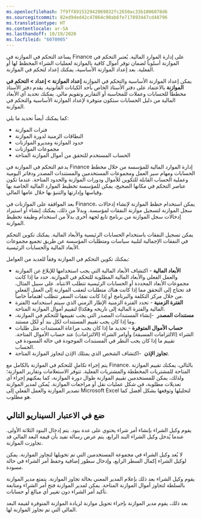 ```yaml
---
ms.openlocfilehash: 7f9ff891532942069032fc2650ac33b1006078d6
ms.sourcegitcommit: 82ed9ded42c47064c90ab6fe717893447cd48796
ms.translationtype: HT
ms.contentlocale: ar-SA
ms.lasthandoff: 10/19/2020
ms.locfileid: "6070905"
---
```

يساعد التحكم في الموازنة في Finance على إدارة الموارد المالية. يُعتبر التحكم في الموازنة أسلوباً لضمان توفر أموال كافية بالموازنة لعمليات الشراء المخطط لها أو الفعلية. بعد إعداد الموازنة الأساسية، يمكنك إعداد لتحكم في الموازنة.

يمكن إعداد الموازنة الأساسية والتحكم في الموازنة **إعداد الموازنة > إعداد > التحكم في الموازنة** بالاعتماد على دفتر الأستاذ الخاص بأحد الكيانات القانونية. يقدم دفتر الأستاذ مخططاً للحسابات وعملات للمحاسبة أو التقارير‬ وتقويم مالي. يمكنك تحديد أي الأبعاد المالية من دليل الحسابات ستكون متوفرة لإعداد الموازنة الأساسية والتحكم في الموازنة.

كما يمكنك أيضاً تحديد ما يلي:

-   فترات الموازنة
-   النطاقات الزمنية لدورة الموازنة
-   حدود الموازنة ومديرو الموازنات
-   مجموعات الموازنات
-   الحساب المستخدم للتحقق من أموال الموازنة المتاحة

يدعم التحكم في الموازنة في Finance إدارة الموارد المالية للمؤسسة من خلال مخطط الحسابات ومهام سير العمل ومجموعات المستخدمين والمستندات المصدر ودفاتر اليومية وعملية الحساب القابلة للتكوين للأموال ودورات الموازنة والحدود المتاحة. عندما تكون عناصر التحكم في مكانها الصحيح، يمكن للمؤسسة تخطيط الموارد المالية الخاصة بها وقياسها وإدارتها والتنبؤ بها خلال عامها المالي.

بعد الموافقة على الموازنات في Finance، يمكن استخدام خطط الموازنة لإنشاء إدخالات سجل الموازنة لتسجيل موازنة النفقات لمؤسسة. وبدلاً من ذلك، يمكنك إنشاء أو استيراد إدخالات سجل الموازنة من برنامج تابع لجهة أخرى بدلاً من استخدام وظيفة تخطيط الموازنة.

يمكن تسجيل النفقات باستخدام الحسابات الرئيسية والأبعاد المالية. يمكنك تكوين التحكم في النفقات الإجمالية لتلبية سياسات ومتطلبات المؤسسة عن طريق تجميع مجموعات الأبعاد المالية والحسابات الرئيسية.

يمكنك تكوين التحكم في الموازنة وفقاً للعديد من العوامل:

-   **الأبعاد المالية** - اكتشاف الأبعاد المالية التي يجب استخدامها للإبلاغ عن الموازنة والعمل الفعلي والأبعاد المالية المطلوبة للتحكم في الموازنة. حدد ما إذا كانت مجموعات الأبعاد المحددة أو الحسابات الرئيسية تتطلب الانتباه. على سبيل المثال، قد تحتاج إلى التحقق مما إذا كانت هناك متطلبات لتعقب الموازنة إلى العمل الفعلي من خلال مركز التكلفة والبرنامج أو إذا كانت نفقات السفر تتطلب اهتماماً خاصاً.
-   **الفترة الزمنية** - تحدد الفترة الزمنية الإطار الزمني الذي سيتم استخدامه (الفترة المالية والفترة المالية إلى تاريخه وهكذا) لتقييم أموال الموازنة المتاحة.
-   **مستندات المصدر**  -إنشاء المستندات المصدر التي يجب تقييمها للتحكم في الموازنة، وما إذا كان يجب تقييم المستندات لكل بند أو لكل مستند.
-   **حساب الأموال المتوفرة** - تحديد ما إذا كان يجب مراعاة المستندات مثل طلبات الشراء (الالتزامات المسبقة) وأوامر الشراء (الالتزامات) عند حساب الأموال المتاحة. تقييم ما إذا كان يجب النظر في المستندات الموجودة في حالة المسودة في الحساب.
-   **تجاوز الإذن**  -اكتشاف الشخص الذي يمتلك الإذن لتجاوز الموازنة المتاحة.

يتم إجراء تكاملٍ للتحكم في الموازنة بالكامل مع Finance.
بالتالي، يمكنك تقييم الموازنة المتاحة للمشتريات المخططة والمشتريات الفعلية. تتوفر الاستعلامات وتقارير الموازنة؛ ولذلك، يمكن للمستخدمين تقييم الموازنة طوال دورة الموازنة، كما يمكنهم إجراء أي تعديلات مطلوبة، في شكل عمليات نقل أو مراجعات الموازنة. يُمكن لمدير الموازنة تصدير الموازنة والعمل الفعلي إلى Microsoft Excel لتحليلها وتوقعها بشكل أفضل كما هو مطلوب.

## <a name="consider-the-following-scenario"></a>ضع في الاعتبار السيناريو التالي

يقوم وكيل الشراء بإنشاء أمر شراء يحتوي على عدة بنود. يتم إدخال البنود الثلاثة الأولى. عندما يُدخل وكيل الشراء البند الرابع، يتم عرض رسالة تفيد بأن قيمة البعد المالي قد تجاوزت الموازنة.

لا يُعد وكيل الشراء في مجموعة المستخدمين التي تم تخويلها لتجاوز الموازنة. يمكن لوكيل الشراء إكمال السطر الرابع، وإدخال سطور إضافية وحفظ أمر الشراء في حالة مسودة.

يقوم وكيل الشراء بعد ذلك بإعلام المدير المعني بحالة تجاوز الموازنة. يتمتع مدير الموازنة بالسلطة لتجاوز أموال الموازنة المتاحة. يمكن لمدير الموازنة فتح أمر الشراء ومتابعة تأكيد أمر الشراء دون تغيير أي مبالغ أو حسابات.

بعد ذلك، يقوم مدير الموازنة بإجراء تحويل موازنة لزيادة الموازنة المتوفرة لقيمة البعد المالي التي تم تجاوز الموازنة لها.
